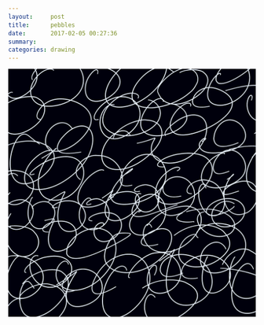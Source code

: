 ```yaml
---
layout:     post
title:      pebbles
date:       2017-02-05 00:27:36
summary:    
categories: drawing
---
```

![pebbles](/images/diary/pebbles.png ":)")
